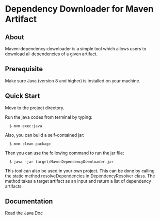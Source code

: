 
Dependency Downloader for Maven Artifact
========================================= 

About 
----- 
Maven-dependency-downloader is a simple tool which allows users to download all 
dependencies of a given artifact.

Prerequisite 
----- 
Make sure Java (version 8 and higher) is installed on your machine.


Quick Start 
----- 
Move to the project directory.
 
Run the java codes from terminal by typing:
    

      $ mvn exec:java


Also, you can build a self-contained jar:

      $ mvn clean package

Then you can use the following command to run the jar file:

      $ java -jar target/MavenDependencyDownloader.jar


This tool can also be used in your own project. 
This can be done by calling the static method resolveDependencies
in DependencyResolver class. The method takes a target artifact 
as an input and return a list of dependency artifacts.

Documentation 
----- 

[Read the Java Doc](https://explorew.github.io/maven-dependency-downloader/)
